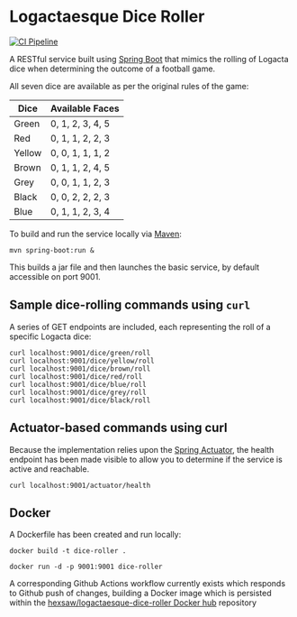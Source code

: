 # Logactaesque Dice Roller

[![CI Pipeline](https://github.com/logactaesque/dice-roller/actions/workflows/ci-pipeline.yml/badge.svg)](https://github.com/logactaesque/dice-roller/actions/workflows/ci-pipeline.yml)

A RESTful service built using [Spring Boot](https://spring.io/projects/spring-boot) that mimics the rolling of Logacta dice when determining the outcome of a football game.

All seven dice are available as per the original rules of the game:

| Dice  | Available Faces  |
|-------|------------------|
|Green  | 0, 1, 2, 3, 4, 5 |
|Red    | 0, 1, 1, 2, 2, 3 |
|Yellow | 0, 0, 1, 1, 1, 2 |
|Brown  | 0, 1, 1, 2, 4, 5 |
|Grey   | 0, 0, 1, 1, 2, 3 |
|Black  | 0, 0, 2, 2, 2, 3 |
|Blue   | 0, 1, 1, 2, 3, 4 |

To build and run the service locally via [Maven](https://maven.apache.org/):

    mvn spring-boot:run &

This builds a jar file and then launches the basic service, by default accessible on port 9001.

## Sample dice-rolling commands using `curl`
A series of GET endpoints are included, each representing the roll of a specific Logacta dice:

    curl localhost:9001/dice/green/roll
    curl localhost:9001/dice/yellow/roll
    curl localhost:9001/dice/brown/roll
    curl localhost:9001/dice/red/roll
    curl localhost:9001/dice/blue/roll
    curl localhost:9001/dice/grey/roll
    curl localhost:9001/dice/black/roll

## Actuator-based commands using curl
Because the implementation relies upon the [Spring Actuator](https://github.com/spring-projects/spring-boot/tree/master/spring-boot-project/spring-boot-actuator), the health endpoint has been made visible to allow you to determine if the service is active and reachable.

    curl localhost:9001/actuator/health

## Docker
A Dockerfile has been created and run locally: 

    docker build -t dice-roller .

    docker run -d -p 9001:9001 dice-roller

A corresponding Github Actions workflow currently exists which responds to Github push of changes, building a Docker image which is persisted within the [hexsaw/logactaesque-dice-roller Docker hub](https://hub.docker.com/repository/docker/hexsaw/logactaesque-dice-roller) repository
